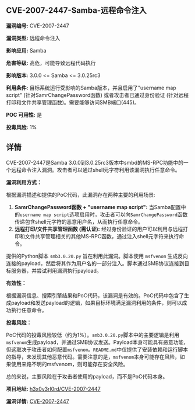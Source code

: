 ## CVE-2007-2447-Samba-远程命令注入

**漏洞编号:** CVE-2007-2447

**漏洞类型:** 远程命令注入

**影响应用:** Samba

**危害等级:** 高危，可能导致远程代码执行

**影响版本:** 3.0.0 <= Samba <= 3.0.25rc3

**利用条件:** 目标系统运行受影响的Samba版本，并且启用了"username map script" (针对SamrChangePassword函数) 或者攻击者已通过身份验证 (针对远程打印和文件共享管理函数)。需要能够访问SMB端口(445)。

**POC 可用性:** 是

**投毒风险:** 1%

## 详情

CVE-2007-2447是Samba 3.0.0到3.0.25rc3版本中smbd的MS-RPC功能中的一个远程命令注入漏洞。攻击者可以通过shell元字符利用该漏洞执行任意命令。

**漏洞利用方式：**

根据漏洞描述和提供的PoC代码，此漏洞存在两种主要的利用场景:

1.  **SamrChangePassword函数 + "username map script":** 当Samba配置中的`username map script`选项启用时，攻击者可以向`SamrChangePassword`函数传递包含shell元字符的恶意用户名，从而执行任意命令。
2.  **远程打印/文件共享管理函数 (需认证):** 经过身份验证的用户可以利用与远程打印和文件共享管理相关的其他MS-RPC函数，通过注入shell元字符来执行命令。

提供的Python脚本 `smb3.0.20.py` 旨在利用此漏洞。脚本使用 `msfvenom` 生成反向连接的payload，然后将其作为用户名的一部分注入。脚本通过SMB协议连接到目标服务器，并尝试利用漏洞执行payload。

**有效性：**

根据漏洞信息、搜索引擎结果和PoC代码，该漏洞是有效的。PoC代码中包含了生成payload和发送payload的逻辑，如果目标环境满足漏洞利用的条件，则可以成功执行任意命令。

**投毒风险：**

PoC代码的投毒风险较低（约为1%）。`smb3.0.20.py`脚本中的主要逻辑是利用`msfvenom`生成payload，并通过SMB协议发送。Payload本身可能具有恶意功能，但这取决于攻击者如何配置`msfvenom`。`README.md`中仅提供了安装依赖和运行脚本的指导，未发现其他恶意代码。需要注意的是，`msfvenom`本身可能存在风险，如果使用来路不明的msfvenom，则可能存在安全风险。

总的来说，主要风险在于攻击者使用的payload，而不是PoC代码本身。

**项目地址:** [h3x0v3rl0rd/CVE-2007-2447](https://github.com/h3x0v3rl0rd/CVE-2007-2447)

**漏洞详情:** [CVE-2007-2447](https://nvd.nist.gov/vuln/detail/CVE-2007-2447)